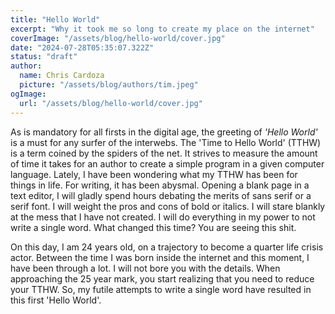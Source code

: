```yaml
---
title: "Hello World"
excerpt: "Why it took me so long to create my place on the internet"
coverImage: "/assets/blog/hello-world/cover.jpg"
date: "2024-07-28T05:35:07.322Z"
status: "draft"
author:
  name: Chris Cardoza
  picture: "/assets/blog/authors/tim.jpeg"
ogImage:
  url: "/assets/blog/hello-world/cover.jpg"
---
```


As is mandatory for all firsts in the digital age, the greeting of _'Hello World'_ is a must for any surfer of the interwebs. The 'Time to Hello World' (TTHW) is a term coined by the spiders of the net. It strives to measure the amount of time it takes for an author to create a simple program in a given computer language. Lately, I have been wondering what my TTHW has been for things in life. For writing, it has been abysmal. Opening a blank page in a text editor, I will gladly spend hours debating the merits of sans serif or a serif font. I will weight the pros and cons of bold or italics. I will stare blankly at the mess that I have not created. I will do everything in my power to not write a single word. What changed this time? You are seeing this shit.

On this day, I am 24 years old, on a trajectory to become a quarter life crisis actor. Between the time I was born inside the internet and this moment, I have been through a lot. I will not bore you with the details. When approaching the 25 year mark, you start realizing that you need to reduce your TTHW. So, my futile attempts to write a single word have resulted in this first 'Hello World'.
